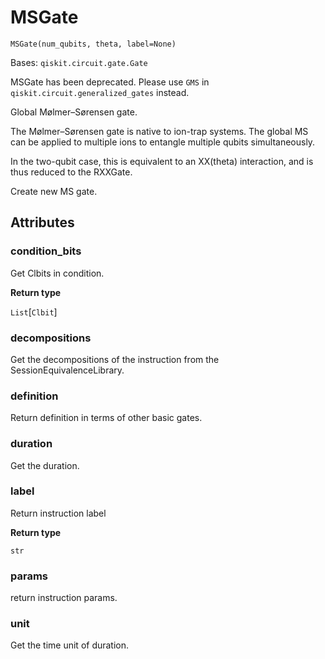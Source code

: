# MSGate



`MSGate(num_qubits, theta, label=None)`

Bases: `qiskit.circuit.gate.Gate`

MSGate has been deprecated. Please use `GMS` in `qiskit.circuit.generalized_gates` instead.

Global Mølmer–Sørensen gate.

The Mølmer–Sørensen gate is native to ion-trap systems. The global MS can be applied to multiple ions to entangle multiple qubits simultaneously.

In the two-qubit case, this is equivalent to an XX(theta) interaction, and is thus reduced to the RXXGate.

Create new MS gate.

## Attributes



### condition\_bits

Get Clbits in condition.

**Return type**

`List`\[`Clbit`]



### decompositions

Get the decompositions of the instruction from the SessionEquivalenceLibrary.



### definition

Return definition in terms of other basic gates.



### duration

Get the duration.



### label

Return instruction label

**Return type**

`str`



### params

return instruction params.



### unit

Get the time unit of duration.
